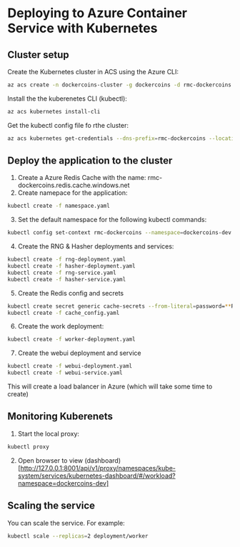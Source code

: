 # Deploying to Azure Container Service with Kubernetes

## Cluster setup

Create the Kubernetes cluster in ACS using the Azure CLI:

```bash
az acs create -n dockercoins-cluster -g dockercoins -d rmc-dockercoins --orchestrator-type kubernetes
```

Install the the kuberenetes CLI (kubectl):
```bash
az acs kubernetes install-cli
```

Get the kubectl config file fo rthe cluster:
```bash
az acs kubernetes get-credentials --dns-prefix=rmc-dockercoins --location=westeurope --user azureuser
```

## Deploy the application to the cluster

1. Create a Azure Redis Cache with the name: rmc-dockercoins.redis.cache.windows.net
2. Create namepace for the application:
```bash
kubectl create -f namespace.yaml
```
3. Set the default namespace for the following kubectl commands:
```bash
kubectl config set-context rmc-dockercoins --namespace=dockercoins-dev
```
4. Create the RNG & Hasher deployments and services:
```bash
kubectl create -f rng-deployment.yaml
kubectl create -f hasher-deployment.yaml
kubectl create -f rng-service.yaml
kubectl create -f hasher-service.yaml
```
5. Create the Redis config and secrets
```bash 
kubectl create secret generic cache-secrets --from-literal=password=**REDISPASSWORD**
kubectl create -f cache_config.yaml
```
6. Create the work deployment:
```bash
kubectl create -f worker-deployment.yaml
```
7. Create the webui deployment and service
```bash
kubectl create -f webui-deployment.yaml
kubectl create -f webui-service.yaml
```
This will create a load balancer in Azure (which will take some time to create)

## Monitoring Kuberenets
1. Start the local proxy:
```bash
kubectl proxy
```
2. Open browser to view (dashboard)[http://127.0.0.1:8001/api/v1/proxy/namespaces/kube-system/services/kubernetes-dashboard/#/workload?namespace=dockercoins-dev]

## Scaling the service
You can scale the service. For example:
```bash
kubectl scale --replicas=2 deployment/worker
```


